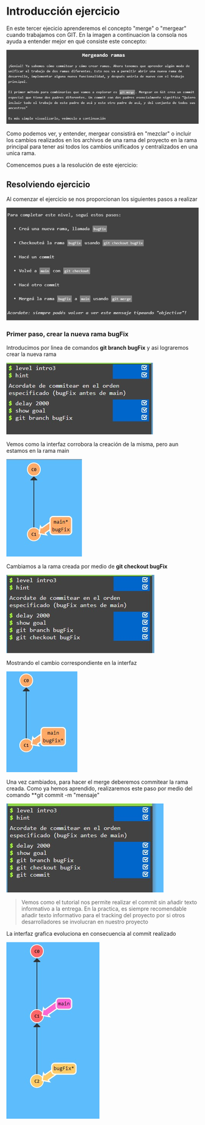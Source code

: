 # Introducción ejercicio

En este tercer ejecicio aprenderemos el concepto "merge" o "mergear" cuando trabajamos con GIT. En la imagen a continuacion la consola nos ayuda a entender mejor en qué consiste este concepto:

![Alt text](introduccion.jpg)

Como podemos ver, y entender, mergear consistirá en "mezclar" o incluir los cambios realizados en los archivos de una rama del proyecto en la rama principal para tener asi todos los cambios unificados y centralizados en una unica rama.

Comencemos pues a la resolución de este ejercicio:

## Resolviendo ejercicio

Al comenzar el ejercicio se nos proporcionan los siguientes pasos a realizar

![Alt text](pasosIniciales.jpg)

### Primer paso, crear la nueva rama bugFix

Introducimos por linea de comandos **git branch bugFix** y asi lograremos crear la nueva rama

![Alt text](codigoPrimeraRama.jpg)

Vemos como la interfaz corrobora la creación de la misma, pero aun estamos en la rama main

![Alt text](interfazPrimeraRama.jpg)

Cambiamos a la rama creada por medio de **git checkout bugFix**

![Alt text](codigoCambioARama.jpg)

Mostrando el cambio correspondiente en la interfaz

![Alt text](interfazCambioRama.jpg)

Una vez cambiados, para hacer el merge deberemos commitear la rama creada.
Como ya hemos aprendido, realizaremos este paso por medio del comando **git commit -m "mensaje"

![Alt text](codigoCommitRama.jpg)

>Vemos como el tutorial nos permite realizar el commit sin añadir texto informativo a la entrega. En la practica, es siempre recomendable añadir texto informativo para el tracking del proyecto por si otros desarrolladores se involucran en nuestro proyecto

La interfaz grafica evoluciona en consecuencia al commit realizado

![Alt text](interfazCommitRama.jpg)
